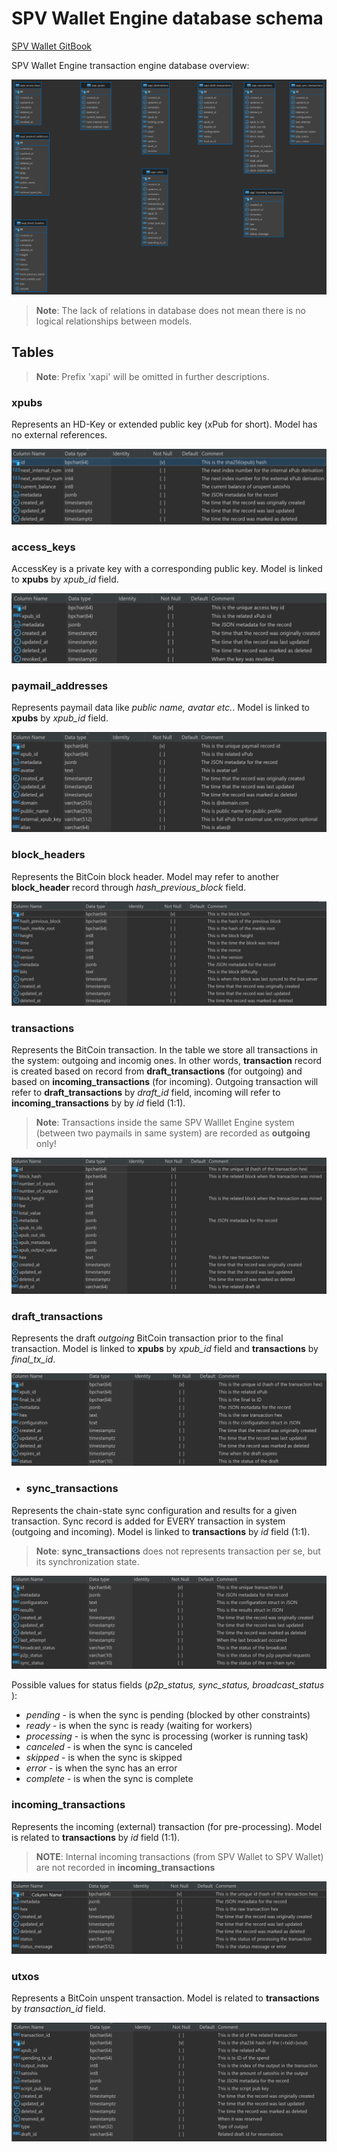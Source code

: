# SPV Wallet Engine database schema

[SPV Wallet GitBook](https://bsvblockchain.gitbook.io/docs)

SPV Wallet Engine transaction engine database overview:

![# SPV Wallet Engine database schema](spv-wallet-db-diag.png "SPV Wallet db")

>**Note**: The lack of relations in database does not mean there is no logical relationships between models.

## Tables

>**Note**: Prefix 'xapi' will be omitted in further descriptions.

### xpubs

Represents an HD-Key or extended public key (xPub for short). Model has no external references.

![xpubs](xpubs.png "XPubs schema")

### access_keys

AccessKey is a private key with a corresponding public key. Model is linked to **xpubs** by _xpub_id_ field.

![access_keys](access_keys.png "Access Keys schema")

### paymail_addresses
  
Represents paymail data like _public name, avatar etc._. Model is linked to **xpubs** by _xpub_id_ field.

![paymails](paymails.png "Paymail addresses schema")

### block_headers

Represents the BitCoin block header. Model may refer to another **block_header** record through _hash_previous_block_ field.

![block_headers](block_headers.png "Block headers schema")

### transactions

Represents the BitCoin transaction. In the table we store all transactions in the system: outgoing and incomig ones. In other words, **transaction** record is created based on record from **draft_transactions** (for outgoing) and based on **incoming_transactions** (for incoming). Outgoing transaction will refer to **draft_transactions** by _draft_id_ field, incoming will refer to **incoming_transactions** by by _id_ field (1:1).

>**Note**: Transactions inside the same SPV Walllet Engine system (between two paymails in same system) are recorded as **outgoing** only!

![transactions](transactions.png "Transactions schema")

### draft_transactions

Represents the draft _outgoing_ BitCoin transaction prior to the final transaction. Model is linked  to **xpubs** by _xpub_id_ field and **transactions** by _final_tx_id_.

![draft-transactions](draft_transactions.png "Draft transactions schema")

* ### sync_transactions
Represents the chain-state sync configuration and results for a given transaction. Sync record is added for EVERY transaction in system (outgoing and incoming). Model is linked to **transactions** by _id_ field (1:1).

>**Note**: **sync_transactions** does not represents transaction per se, but its synchronization state.

![sync-transactions](sync_transactions.png "Sync transactions object schema")

Possible values for status fields (_p2p_status, sync_status, broadcast_status_ ):

* _pending_ - is when the sync is pending (blocked by other constraints)
* _ready_ - is when the sync is ready (waiting for workers)
* _processing_ - is when the sync is processing (worker is running task)
* _canceled_ - is when the sync is canceled
* _skipped_ - is when the sync is skipped
* _error_ - is when the sync has an error
* _complete_ - is when the sync is complete

### incoming_transactions

Represents the incoming (external) transaction (for pre-processing). Model is related to **transactions** by _id_ field (1:1).

>**NOTE**: Internal incoming transactions (from SPV Wallet to SPV Wallet) are not recorded in **incoming_transactions**

![incoming-transactions](incoming_transactions.png "Incoming transactions schema")

### utxos

Represents a BitCoin unspent transaction. Model is related to **transactions** by _transaction_id_ field.

![utxos](utxos.png "Utxos schema")
